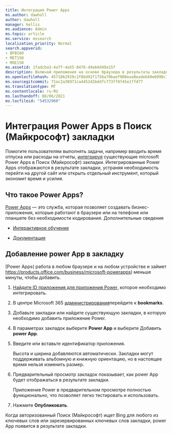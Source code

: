 ```yaml
---
title: Интеграция Power Apps
ms.author: dawholl
author: dawholl
manager: kellis
ms.audience: Admin
ms.topic: article
ms.service: mssearch
localization_priority: Normal
search.appverid:
- BFB160
- MET150
- MOE150
ms.assetid: 1fadcba3-4a7f-4a55-8476-d4e64d49a15f
description: Включай приложения на основе браузера в результаты закладки для Поиск (Майкрософт)
ms.openlocfilehash: 4571862919c2f8bd92f1756a70baef908eaa0eade649e6890c1ba56d314398c2
ms.sourcegitcommit: 71ac2a38971ca4452d1bddfc773ff8f45e1ffd77
ms.translationtype: MT
ms.contentlocale: ru-RU
ms.lasthandoff: 08/06/2021
ms.locfileid: "54532960"
---
```

# <a name="integrate-power-apps-in-microsoft-search-bookmarks"></a>Интеграция Power Apps в Поиск (Майкрософт) закладки
   
Помогите пользователям выполнять задачи, например вводить время отпуска или расходы на отчеты, [интегрируя](https://products.office.com/business/microsoft-powerapps) существующие microsoft Power Apps в Поиск (Майкрософт) закладки. Интегрированные Power Apps отображаются в результате закладки, устраняя необходимость перейти на другой сайт или открыть отдельный инструмент, который экономит время и усилия.
  
## <a name="what-are-power-apps"></a>Что такое Power Apps?

[Power Apps](https://products.office.com/business/microsoft-powerapps) — это служба, которая позволяет создавать бизнес-приложения, которые работают в браузере или на телефоне или планшете без необходимости кодирования. Дополнительные сведения
  
- [Интерактивное обучение](/learn/browse/?products=powerapps)
    
- [Документация](/powerapps/)
    
## <a name="add-a-power-app-to-a-bookmark"></a>Добавление power App в закладку

[Power Apps( работа в любом браузере и на любом устройстве и займет https://products.office.com/business/microsoft-powerapps) меньше минуты, чтобы добавить.
  
1. [Найдите ID приложения для приложения Power,](/powerapps/maker/canvas-apps/get-sessionid#get-an-app-id) которое необходимо интегрировать.
    
2. В центре Microsoft 365 [администрирования](https://admin.microsoft.com)перейдите к **bookmarks**.
    
3. Добавьте закладки или найдите существующую закладки, в которую необходимо добавить приложение Power.
    
4. В параметрах закладок выберите **Power App** и выберите Добавить **power App**.
    
5. Введите или вставьте идентификатор приложения.
    
    Высота и ширина добавляются автоматически. Закладки могут поддерживать альбомную и книжную ориентацию, но в настоящее время нельзя изменить размер.
    
6. Предварительный просмотр закладок показывает, как power App будет отображаться в результате закладки.
    
    Приложение Power в предварительном просмотре полностью функционально, что позволяет легко тестировать и использовать.
    
7. Нажмите **Опубликовать**.
    
Когда авторизованный Поиск (Майкрософт) ищет [](https://Bing.com) Bing для любого из ключевых слов или зарезервированных ключевых слов закладки, power App появится в результате закладки.